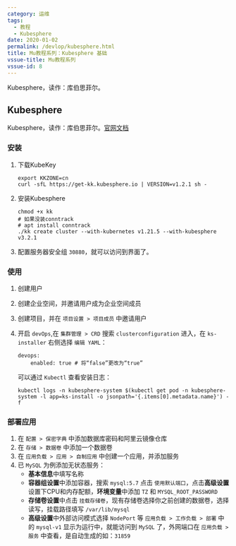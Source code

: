 ```yaml
---
category: 运维
tags:
  - 教程
  - Kubesphere
date: 2020-01-02
permalink: /devlop/kubesphere.html
title: Mu教程系列：Kubesphere 基础
vssue-title: Mu教程系列
vssue-id: 8
---
```


Kubesphere，读作：库伯思菲尔。

<!-- more -->

## Kubesphere

Kubesphere，读作：库伯思菲尔。[官网文档][2]

### 安装

1. 下载KubeKey

    ```shell
    export KKZONE=cn
    curl -sfL https://get-kk.kubesphere.io | VERSION=v1.2.1 sh -
    ```

2. 安装Kubesphere

    ```shell
    chmod +x kk
    # 如果没装conntrack
    # apt install conntrack
    ./kk create cluster --with-kubernetes v1.21.5 --with-kubesphere v3.2.1
    ```

3. 配置服务器安全组 `30880`，就可以访问到界面了。

### 使用

1. 创建用户
2. 创建企业空间，并邀请用户成为企业空间成员
3. 创建项目，并在 `项目设置 > 项目成员` 中邀请用户
4. 开启 `devOps`,在 `集群管理 > CRD` 搜索 `clusterconfiguration` 进入，在 `ks-installer` 右侧选择 `编辑 YAML`：

    ```ymal
    devops:
        enabled: true # 将“false”更改为“true”
    ```
    可以通过 `Kubectl` 查看安装日志：
    
    ```shell
    kubectl logs -n kubesphere-system $(kubectl get pod -n kubesphere-system -l app=ks-install -o jsonpath='{.items[0].metadata.name}') -f
    ```

### 部署应用

1. 在 `配置 > 保密字典` 中添加数据库密码和阿里云镜像仓库
2. 在 `存储 > 数据卷` 中添加一个数据卷
3. 在 `应用负载 > 应用 > 自制应用` 中创建一个应用，并添加服务
4. 已 `MySQL` 为例添加无状态服务：
    - **基本信息**中填写名称
    - **容器组设置**中添加容器，搜索 `mysql:5.7` 点击 `使用默认端口`，点击**高级设置**设置下CPU和内存配额，**环境变量**中添加 `TZ` 和 `MYSQL_ROOT_PASSWORD`
    - **存储卷设置**中点击 `挂载存储卷`，现有存储卷选择你之前创建的数据卷，选择读写，挂载路径填写 `/var/lib/mysql`
    - **高级设置**中外部访问模式选择 `NodePort`
等 `应用负载 > 工作负载 > 部署` 中的 `mysql-v1` 显示为运行中，就能访问到 `MySQL` 了，外网端口在 `应用负载 > 服务` 中查看，是自动生成的如：`31859`

[2]:https://kubesphere.io/zh/docs/quick-start/all-in-one-on-linux/
[3]:https://kubernetes.io/zh/docs
